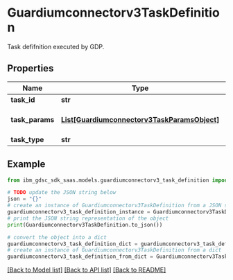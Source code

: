 # Guardiumconnectorv3TaskDefinition

Task defifnition executed by GDP.

## Properties

Name | Type | Description | Notes
------------ | ------------- | ------------- | -------------
**task_id** | **str** | Task id. | [optional] 
**task_params** | [**List[Guardiumconnectorv3TaskParamsObject]**](Guardiumconnectorv3TaskParamsObject.md) | Parameters passed top the task. | [optional] 
**task_type** | **str** | Task type. | [optional] 

## Example

```python
from ibm_gdsc_sdk_saas.models.guardiumconnectorv3_task_definition import Guardiumconnectorv3TaskDefinition

# TODO update the JSON string below
json = "{}"
# create an instance of Guardiumconnectorv3TaskDefinition from a JSON string
guardiumconnectorv3_task_definition_instance = Guardiumconnectorv3TaskDefinition.from_json(json)
# print the JSON string representation of the object
print(Guardiumconnectorv3TaskDefinition.to_json())

# convert the object into a dict
guardiumconnectorv3_task_definition_dict = guardiumconnectorv3_task_definition_instance.to_dict()
# create an instance of Guardiumconnectorv3TaskDefinition from a dict
guardiumconnectorv3_task_definition_from_dict = Guardiumconnectorv3TaskDefinition.from_dict(guardiumconnectorv3_task_definition_dict)
```
[[Back to Model list]](../README.md#documentation-for-models) [[Back to API list]](../README.md#documentation-for-api-endpoints) [[Back to README]](../README.md)


